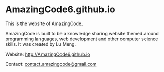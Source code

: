 # AmazingCode6.github.io
This is the website of AmazingCode.

AmazingCode is built to be a knowledge sharing website themed around programming languages, web development and other computer science skills. It was created by Lu Meng.

Website: http://AmazingCode6.github.io

Contact: contact.amazingcode@gmail.com
